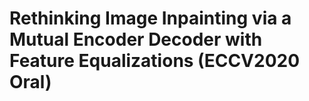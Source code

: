 # Rethinking Image Inpainting via a Mutual Encoder Decoder with Feature Equalizations (ECCV2020 Oral)
